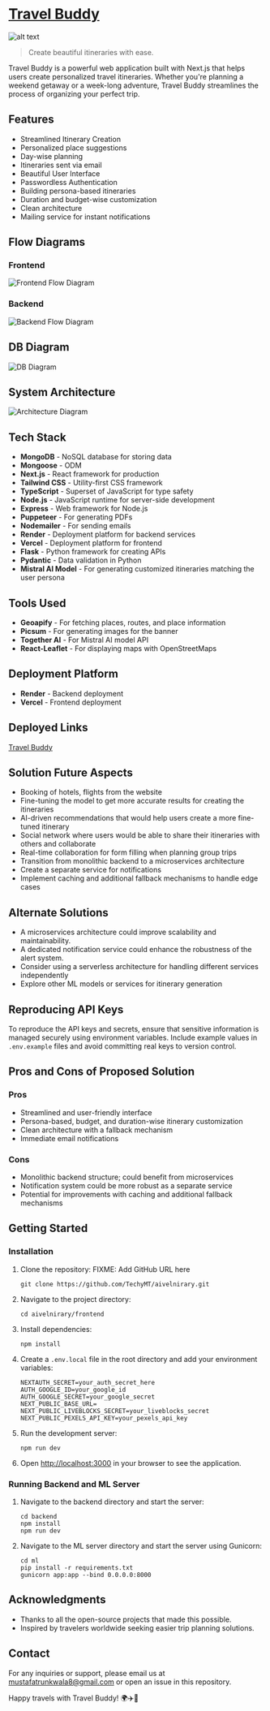 # [Travel Buddy](https://aivelnirary.vercel.app)

![alt text](assets/landing.png)

> Create beautiful itineraries with ease.

Travel Buddy is a powerful web application built with Next.js that helps users create personalized travel itineraries. Whether you're planning a weekend getaway or a week-long adventure, Travel Buddy streamlines the process of organizing your perfect trip.

## Features

- Streamlined Itinerary Creation
- Personalized place suggestions
- Day-wise planning
- Itineraries sent via email
- Beautiful User Interface
- Passwordless Authentication
- Building persona-based itineraries
- Duration and budget-wise customization
- Clean architecture
- Mailing service for instant notifications

## Flow Diagrams

### Frontend

![Frontend Flow Diagram](assets/frontend-flow-diagram.png)

### Backend

![Backend Flow Diagram](assets/backend-flow-diagram.png)

## DB Diagram

![DB Diagram](assets/db-diagram.png)

## System Architecture

![Architecture Diagram](assets/architecture.png)

## Tech Stack

- **MongoDB** - NoSQL database for storing data
- **Mongoose** - ODM
- **Next.js** - React framework for production
- **Tailwind CSS** - Utility-first CSS framework
- **TypeScript** - Superset of JavaScript for type safety
- **Node.js** - JavaScript runtime for server-side development
- **Express** - Web framework for Node.js
- **Puppeteer** - For generating PDFs
- **Nodemailer** - For sending emails
- **Render** - Deployment platform for backend services
- **Vercel** - Deployment platform for frontend
- **Flask** - Python framework for creating APIs
- **Pydantic** - Data validation in Python
- **Mistral AI Model** - For generating customized itineraries matching the user persona

## Tools Used

- **Geoapify** - For fetching places, routes, and place information
- **Picsum** - For generating images for the banner
- **Together AI** - For Mistral AI model API
- **React-Leaflet** - For displaying maps with OpenStreetMaps

## Deployment Platform

- **Render** - Backend deployment
- **Vercel** - Frontend deployment

## Deployed Links
  [Travel Buddy](https://aivelnirary.vercel.app)
  
## Solution Future Aspects

- Booking of hotels, flights from the website
- Fine-tuning the model to get more accurate results for creating the itineraries
- AI-driven recommendations that would help users create a more fine-tuned itinerary
- Social network where users would be able to share their itineraries with others and collaborate
- Real-time collaboration for form filling when planning group trips
- Transition from monolithic backend to a microservices architecture
- Create a separate service for notifications
- Implement caching and additional fallback mechanisms to handle edge cases

## Alternate Solutions

- A microservices architecture could improve scalability and maintainability.
- A dedicated notification service could enhance the robustness of the alert system.
- Consider using a serverless architecture for handling different services independently
- Explore other ML models or services for itinerary generation

## Reproducing API Keys

To reproduce the API keys and secrets, ensure that sensitive information is managed securely using environment variables. Include example values in `.env.example` files and avoid committing real keys to version control.

## Pros and Cons of Proposed Solution

### Pros
- Streamlined and user-friendly interface
- Persona-based, budget, and duration-wise itinerary customization
- Clean architecture with a fallback mechanism
- Immediate email notifications

### Cons
- Monolithic backend structure; could benefit from microservices
- Notification system could be more robust as a separate service
- Potential for improvements with caching and additional fallback mechanisms

## Getting Started

### Installation

1. Clone the repository:
   FIXME: Add GitHub URL here

    ```
    git clone https://github.com/TechyMT/aivelnirary.git
    ```

2. Navigate to the project directory:

    ```
    cd aivelnirary/frontend
    ```

3. Install dependencies:

    ```
    npm install
    ```

4. Create a `.env.local` file in the root directory and add your environment variables:

    ```
   NEXTAUTH_SECRET=your_auth_secret_here
   AUTH_GOOGLE_ID=your_google_id
   AUTH_GOOGLE_SECRET=your_google_secret
   NEXT_PUBLIC_BASE_URL=
   NEXT_PUBLIC_LIVEBLOCKS_SECRET=your_liveblocks_secret
   NEXT_PUBLIC_PEXELS_API_KEY=your_pexels_api_key
    ```

5. Run the development server:

    ```
    npm run dev
    ```

6. Open [http://localhost:3000](http://localhost:3000) in your browser to see the application.

### Running Backend and ML Server

1. Navigate to the backend directory and start the server:

    ```
    cd backend
    npm install
    npm run dev
    ```

2. Navigate to the ML server directory and start the server using Gunicorn:

    ```
    cd ml
    pip install -r requirements.txt
    gunicorn app:app --bind 0.0.0.0:8000
    ```

## Acknowledgments

- Thanks to all the open-source projects that made this possible.
- Inspired by travelers worldwide seeking easier trip planning solutions.

## Contact

For any inquiries or support, please email us at mustafatrunkwala8@gmail.com or open an issue in this repository.

Happy travels with Travel Buddy! 🌍✈️🏨

